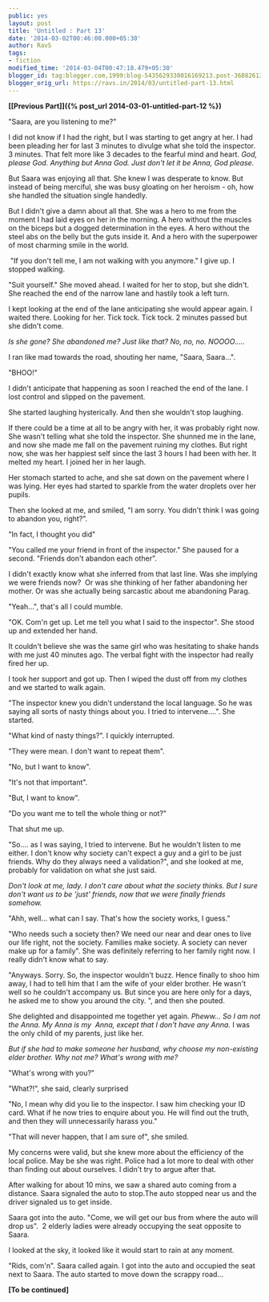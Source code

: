 ```yaml
---
public: yes
layout: post
title: 'Untitled : Part 13'
date: '2014-03-02T00:46:00.000+05:30'
author: RavS
tags: 
- fiction
modified_time: '2014-03-04T00:47:18.479+05:30' 
blogger_id: tag:blogger.com,1999:blog-5435629330016169213.post-3688261339401575382 
blogger_orig_url: https://ravs.in/2014/03/untitled-part-13.html
---
```


**[\[Previous Part\]]({% post_url 2014-03-01-untitled-part-12 %})**  
  
"Saara, are you listening to me?"

  

I did not know if I had the right, but I was starting to get angry at her. I had been pleading her for last 3 minutes to divulge what she told the inspector. 3 minutes. That felt more like 3 decades to the fearful mind and heart. _God, please God. Anything but Anna God. Just don't let it be Anna, God please._

  

But Saara was enjoying all that. She knew I was desperate to know. But instead of being merciful, she was busy gloating on her heroism - oh, how she handled the situation single handedly. 

  

But I didn't give a damn about all that. She was a hero to me from the moment I had laid eyes on her in the morning. A hero without the muscles on the biceps but a dogged determination in the eyes. A hero without the steel abs on the belly but the guts inside it. And a hero with the superpower of most charming smile in the world.

  

 "If you don't tell me, I am not walking with you anymore." I give up. I stopped walking.

  

"Suit yourself." She moved ahead. I waited for her to stop, but she didn't. She reached the end of the narrow lane and hastily took a left turn.

  

I kept looking at the end of the lane anticipating she would appear again. I waited there. Looking for her. Tick tock. Tick tock. 2 minutes passed but she didn't come.

  

_Is she gone? She abandoned me? Just like that? No, no, no. NOOOO....._ 

  

I ran like mad towards the road, shouting her name, "Saara, Saara...".

  

"BHOO!"

  

I didn't anticipate that happening as soon I reached the end of the lane. I lost control and slipped on the pavement. 

  

She started laughing hysterically. And then she wouldn't stop laughing. 

  

If there could be a time at all to be angry with her, it was probably right now. She wasn't telling what she told the inspector. She shunned me in the lane, and now she made me fall on the pavement ruining my clothes. But right now, she was her happiest self since the last 3 hours I had been with her. It melted my heart. I joined her in her laugh.

  

Her stomach started to ache, and she sat down on the pavement where I was lying. Her eyes had started to sparkle from the water droplets over her pupils. 

  

Then she looked at me, and smiled, "I am sorry. You didn't think I was going to abandon you, right?".

  

"In fact, I thought you did"

  

"You called me your friend in front of the inspector." She paused for a second. "Friends don't abandon each other".

  

I didn't exactly know what she inferred from that last line. Was she implying we were friends now?  Or was she thinking of her father abandoning her mother. Or was she actually being sarcastic about me abandoning Parag. 

  

"Yeah...", that's all I could mumble.

  

"OK. Com'n get up. Let me tell you what I said to the inspector". She stood up and extended her hand. 

  

It couldn't believe she was the same girl who was hesitating to shake hands with me just 40 minutes ago. The verbal fight with the inspector had really fired her up. 

  

I took her support and got up. Then I wiped the dust off from my clothes and we started to walk again.

  

"The inspector knew you didn't understand the local language. So he was saying all sorts of nasty things about you. I tried to intervene....". She started. 

  

"What kind of nasty things?". I quickly interrupted. 

  

"They were mean. I don't want to repeat them".

  

"No, but I want to know".

  

"It's not that important".

  

"But, I want to know".

  

"Do you want me to tell the whole thing or not?"

  

That shut me up.

  

"So.... as I was saying, I tried to intervene. But he wouldn't listen to me either. I don't know why society can't expect a guy and a girl to be just friends. Why do they always need a validation?", and she looked at me, probably for validation on what she just said.

  

_Don't look at me, lady. I don't care about what the society thinks. But I sure don't want us to be 'just' friends, now that we were finally friends somehow._ 

  

"Ahh, well... what can I say. That's how the society works, I guess."

  

"Who needs such a society then? We need our near and dear ones to live our life right, not the society. Families make society. A society can never make up for a family". She was definitely referring to her family right now. I really didn't know what to say.

  

"Anyways. Sorry. So, the inspector wouldn't buzz. Hence finally to shoo him away, I had to tell him that I am the wife of your elder brother. He wasn't well so he couldn't accompany us. But since you are here only for a days, he asked me to show you around the city. ", and then she pouted.

  

She delighted and disappointed me together yet again. _Pheww... So I am not the Anna. My Anna is my  Anna, except that I don't have any Anna._ I was the only child of my parents, just like her. 

  

_But if she had to make someone her husband, why choose my non-existing elder brother. Why not me? What's wrong with me?_

  

"What's wrong with you?"

  

"What?!", she said, clearly surprised

  

"No, I mean why did you lie to the inspector. I saw him checking your ID card. What if he now tries to enquire about you. He will find out the truth, and then they will unnecessarily harass you."

  

"That will never happen, that I am sure of", she smiled.

  

My concerns were valid, but she knew more about the efficiency of the local police. May be she was right. Police had a lot more to deal with other than finding out about ourselves. I didn't try to argue after that.

  

After walking for about 10 mins, we saw a shared auto coming from a distance. Saara signaled the auto to stop.The auto stopped near us and the driver signaled us to get inside. 

  

Saara got into the auto. "Come, we will get our bus from where the auto will drop us".  2 elderly ladies were already occupying the seat opposite to Saara.

  

I looked at the sky, it looked like it would start to rain at any moment.

  

"Rids, com'n". Saara called again. I got into the auto and occupied the seat next to Saara. The auto started to move down the scrappy road...  
  
**\[To be continued\]**
